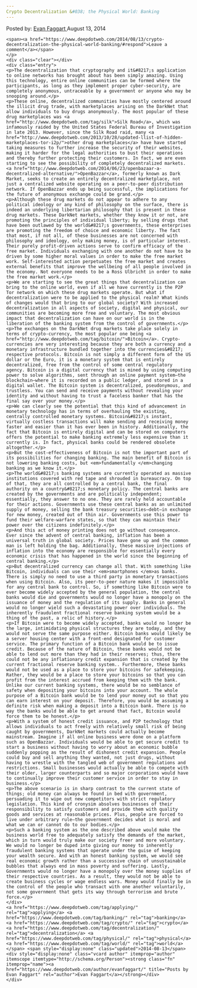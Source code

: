 ```yaml
---
Crypto Decentralization &#038; the Physical World: Banking
---
```

<article class="post-listing post-6442 post type-post status-publish format-standard has-post-thumbnail hentry  tag-applying tag-banking tag-crypto tag-decentralization tag-physical 
    <div class="post-inner">
        <span>Posted by: <a href="https://www.deepdotweb.com/author/evanfaggart/" title="">Evan Faggart </a></span>
    <span>August 13, 2014</span>
    
    <span><a href="https://www.deepdotweb.com/2014/08/13/crypto-decentralization-the-physical-world-banking/#respond">Leave a comment</a></span>
    </p>
    <div class="clear"></div>
    <div class="entry">
    <p>The decentralization that cryptography and it&#8217;s application to online networks has brought about has been simply amazing. Using this technology, entire online communities can be formed where the participants, as long as they implement proper cyber-security, are completely anonymous, untraceable by a government or anyone who may be snooping around.</p>
    <p>These online, decentralized communities have mostly centered around the illicit drug trade, with marketplaces arising on the DarkNet that allow individuals to buy drugs anonymously. The most popular of these drug marketplaces was <a href="http://www.deepdotweb.com/tag/silk">Silk Road</a>, which was infamously raided by the United States Federal Bureau of Investigation in late 2013. However, since the Silk Road raid, many <a href="http://www.deepdotweb.com/2013/10/28/updated-llist-of-hidden-marketplaces-tor-i2p/">other drug marketplaces</a> have have started taking measures to further increase the security of their websites, making it harder for the legal authorities to bust their operations and thereby further protecting their customers. In fact, we are even starting to see the possibility of completely decentralized markets. <a href="http://www.deepdotweb.com/2014/06/23/openbazaar-a-decentralized-alternative/">OpenBazzar</a>, formerly known as Dark Market, seeks to create an entirely decentralized marketplace, not just a centralized website operating on a peer-to-peer distribution network. If OpenBazzar ends up being successful, the implications for the future of anonymous exchange could be grand.</p>
    <p>Although these drug markets do not appear to adhere to any political ideology or any kind of philosophy on the surface, there is indeed an underlying libertarian philosophy that is present in these drug markets. These DarkNet markets, whether they know it or not, are promoting the principles of individual liberty; by selling drugs that have been outlawed by the world&#8217;s governments, these enterprises are promoting the freedom of choice and economic liberty. The fact that most, if not all, of these businesses are not concerned with philosophy and ideology, only making money, is of particular interest. Their purely profit-driven actions serve to confirm efficacy of the free market. Individuals exchanging with one another do not have to be driven by some higher moral values in order to make the free market work. Self-interested action perpetuates the free market and creates external benefits that improve the wellbeing of all people involved in the economy. Not everyone needs to be a Ross Ulbricht in order to make the free market work.</p>
    <p>We are starting to see the great things that decentralization can bring to the online world, even if all we have currently is the P2P Tor network on which these drug markets operate. But what if decentralization were to be applied to the physical realm? What kinds of changes would that bring to our global society? With increased decentralization in all aspects of society, digital and physical, our communities are becoming more free and voluntary. The most obvious impact that decentralization can have on our world is in the liberation of the banking system from the control of governments.</p>
    <p>The exchanges on the DarkNet drug markets take place solely in terms of crypto-currency, the most popular one being <a href="http://www.deepdotweb.com/tag/bitcoin/">Bitcoin</a>. Crypto-currencies are very interesting because they are both a currency and a monetary infrastructure bundled together into the currencies&#8217; respective protocols. Bitcoin is not simply a different form of the US dollar or the Euro, it is a monetary system that is entirely decentralized, free from the control of some central regulatory agency. Bitcoin is a digital currency that is mined by using computing power to solve algorithms, sent through an online payment system—the blockchain—where it is recorded on a public ledger, and stored in a digital wallet. The Bitcoin system is decentralized, pseudonymous, and trustless. You can send and receive payments without revealing your identity and without having to trust a faceless banker that has the final say over your money.</p>
    <p>We can clearly see the potential that this kind of advancement in monetary technology has in terms of overhauling the existing, centrally controlled monetary systems. Bitcoin&#8217;s instant, virtually costless transactions will make sending and receiving money faster and easier than it has ever been in history. Additionally, the fact that Bitcoin is entirely digital and can be stored on computers offers the potential to make banking extremely less expensive than it currently is. In fact, physical banks could be rendered obsolete altogether.</p>
    <p>But the cost-effectiveness of Bitcoin is not the important part of its possibilities for changing banking. The main benefit of Bitcoin is not lowering banking costs, but <em>fundamentally </em>changing banking as we know it.</p>
    <p>The world&#8217;s banking systems are currently operated as massive institutions covered with red tape and shrouded in bureaucracy. On top of that, they are all controlled by a central bank, the final authority on a country&#8217;s monetary policy. The central banks are created by the governments and are politically independent; essentially, they answer to no one. They are rarely held accountable for their actions. Governments use these central banks as an unlimited supply of money, selling the bank treasury securities—debt—in exchange for new money, created out of thin air. Governments use this power to fund their welfare-warfare states, so that they can maintain their power over the citizens indefinitely.</p>
    <p>And this act of money printing does not go without consequence. Ever since the advent of central banking, inflation has been a universal truth in global society. Prices have gone up and the common man is left holding the bag. Additionally, these massive injections of inflation into the economy are responsible for essentially every economic crisis that has happened in the world since the beginning of central banking.</p>
    <p>But decentralized currency can change all that. With something like Bitcoin, individuals can use their <em>smartphones </em>as banks. There is simply no need to use a third party in monetary transactions when using Bitcoin. Also, its peer-to-peer nature makes it impossible for any central bank to control. So, if something like Bitcoin were to ever become widely accepted by the general population, the central banks would die and governments would no longer have a monopoly on the issuance of money and the regulation of its supply. Banks in general would no longer wield such a devastating power over individuals. The inherently fraudulent fractional reserve banking system would be a thing of the past, a relic of history.</p>
    <p>If Bitcoin were to become widely accepted, banks would no longer be the large, intimidating physical structures they are today, and they would not serve the same purpose either. Bitcoin banks would likely be a server housing center with a front-end designated for customer service. The primary function of a Bitcoin bank would be to issue credit. Because of the nature of Bitcoin, these banks would not be able to lend out more than they had in their reserves; thus, there could not be any inflationary credit expansion that is created by the current fractional reserve banking system.. Furthermore, these banks would not be used as a place to store your bitcoins for safekeeping. Rather, they would be a place to store your bitcoins so that you can profit from the interest accrued from keeping them with the bank. Unlike our current banking systems, there would be no semblance of safety when depositing your bitcoins into your account. The whole purpose of a Bitcoin bank would be to lend your money out so that you can earn interest on your deposit. Therefore, you would be assuming a definite risk when making a deposit into a Bitcoin bank. There is no way the banks would be able to get around that fact, Bitcoin would force them to be honest.</p>
    <p>With a system of honest credit issuance, and P2P technology that allows individuals to act freely with relatively small risk of being caught by governments, DarkNet markets could actually become mainstream. Imagine if all online business were done on a platform such as OpenBazzar. Individuals would be able to get secure credit to start a business without having to worry about an economic bubble suddenly popping as the result of dishonest credit expansion. People could buy and sell anything they wanted, not just drugs, without having to wrestle with the tangled web of government regulations and restrictions. Small businesses would actually be able to compete with their older, larger counterparts and so major corporations would have to continually improve their customer service in order to stay in business.</p>
    <p>The above scenario is in sharp contrast to the current state of things; old money can always be found in bed with government, persuading it to wipe out new competitors with strict regulatory legislation. This kind of cronysim absolves businesses of their responsibility to satisfy customers and provide them with quality goods and services at reasonable prices. Plus, people are forced to live under arbitrary rule—the government decides what is moral and what we can or cannot do to our bodies.</p>
    <p>Such a banking system as the one described above would make the business world free to adequately satisfy the demands of the market, which in turn would truly make our society freer and more voluntary. We would no longer be duped into giving our money to inherently fraudulent banking systems that operate under the guise of keeping your wealth secure. And with an honest banking system, we would see real economic growth rather than a successive chain of unsustainable bubbles that always end in mass poverty and suffering. Lastly, Governments would no longer have a monopoly over the money supplies of their respective countries. As a result, they would not be able to create business cycles or wage endless wars. Money would finally be in the control of the people who transact with one another voluntarily, not some government that gets its way through terrorism and brute force.</p>
    </div>
    <a href="https://www.deepdotweb.com/tag/applying/" rel="tag">applying</a> <a href="https://www.deepdotweb.com/tag/banking/" rel="tag">banking</a> <a href="https://www.deepdotweb.com/tag/crypto/" rel="tag">crypto</a> <a href="https://www.deepdotweb.com/tag/decentralization/" rel="tag">decentralization</a> <a href="https://www.deepdotweb.com/tag/physical/" rel="tag">physical</a> <a href="https://www.deepdotweb.com/tag/world/" rel="tag">world</a></span> <span style="display:none" class="updated">2014-08-13</span>
    <div style="display:none" class="vcard author" itemprop="author" itemscope itemtype="http://schema.org/Person"><strong class="fn" itemprop="name"><a href="https://www.deepdotweb.com/author/evanfaggart/" title="Posts by Evan Faggart" rel="author">Evan Faggart</a></strong></div>
    </div>
</article>

